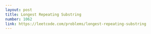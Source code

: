 ```yaml
---
layout: post
title: Longest Repeating Substring
number: 1062
link: https://leetcode.com/problems/longest-repeating-substring
---
```

